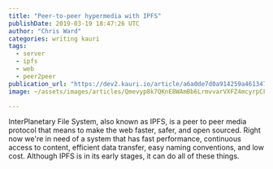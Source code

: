 ```yaml
---
title: "Peer-to-peer hypermedia with IPFS"
publishDate: 2019-03-19 18:47:26 UTC
author: "Chris Ward"
categories: writing kauri
tags:
  - server
  - ipfs
  - web
  - peer2peer
publication_url: "https://dev2.kauri.io/article/a6a0de7d0a914259a4613479f8f2d13f"
image: ~/assets/images/articles/Qmevyp8k7QKnE8WAmBb6LrmvvarVXFZ4mcyrpCFmXLF1Tx.png

---
```


InterPlanetary File System, also known as IPFS, is a peer to peer media protocol that means to make the web faster, safer, and open sourced. Right now we're in need of a system that has fast performance, continuous access to content, efficient data transfer, easy naming conventions, and low cost. Although IPFS is in its early stages, it can do all of these things.
